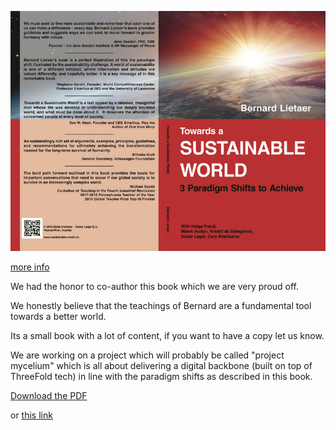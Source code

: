 
![](sustainable_world.png)


[more info](https://bsahely.com/2020/02/29/towards-a-sustainable-world-bernard-lietaer-delta-institute-dieter-legat)

We had the honor to co-author this book which we are very proud off.

We honestly believe that the teachings of Bernard are a fundamental tool towards a better world.

Its a small book with a lot of content, if you want to have a copy let us know.

We are working on a project which will probably be called "project mycelium" which is all about delivering a digital backbone (built on top of ThreeFold tech) in line with the paradigm shifts as described in this book.

[Download the PDF](towards_a_sustainable_world.pdf)

or [this link](https://bsahely.com/2020/02/29/towards-a-sustainable-world-bernard-lietaer-delta-institute-dieter-legat/)
